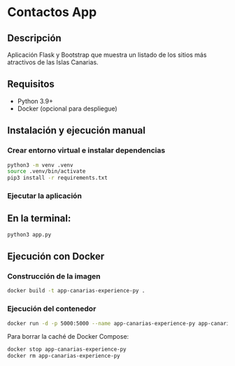 # Contactos App

## Descripción

Aplicación Flask y Bootstrap que muestra un listado de los sitios más atractivos de las Islas Canarias.

## Requisitos
- Python 3.9+
- Docker (opcional para despliegue)

## Instalación y ejecución manual

### Crear entorno virtual e instalar dependencias

```bash
python3 -m venv .venv
source .venv/bin/activate
pip3 install -r requirements.txt
```

### Ejecutar la aplicación

## En la terminal:

```bash
python3 app.py
```

## Ejecución con Docker

### Construcción de la imagen

```bash
docker build -t app-canarias-experience-py .
```

### Ejecución del contenedor

```bash
docker run -d -p 5000:5000 --name app-canarias-experience-py app-canarias-experience-py
```

Para borrar la caché de Docker Compose:

```bash
docker stop app-canarias-experience-py
docker rm app-canarias-experience-py
```

